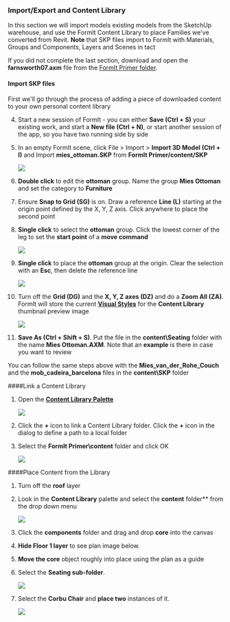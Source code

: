 ### Import/Export and Content Library
In this section we will import models existing models from the SketchUp warehouse, and use the FormIt Content Library to place Families we've converted from Revit. **Note** that SKP files import to FormIt with Materials, Groups and Components, Layers and Scenes in tact

If you did not complete the last section, download and open the **farnsworth07.axm** file from the [FormIt Primer folder](https://autodesk.app.box.com/s/thavswirrbflit27rbqzl26ljj7fu1uv/1/9025446442).

#### Import SKP files
First we'll go through the process of adding a piece of downloaded content to your own personal content library

4. Start a new session of FormIt - you can either **Save (Ctrl + S)** your existing work, and start a **New file (Ctrl + N)**, or start another session of the app, so you have two running side by side

5. In an empty FormIt scene, click File &gt; Import &gt; **Import 3D Model (Ctrl + I)** and Import **mies\_ottoman.SKP** from **FormIt Primer/content/SKP**

     ![](./images/6d0397d3-3c97-46cd-90f9-878c34e90195.png)

5. **Double click** to edit the **ottoman** group. Name the group **Mies Ottoman** and set the category to **Furniture**

6. Ensure **Snap to Grid (SG)** is on. Draw a reference **Line (L)** starting at the origin point defined by the X, Y, Z axis. Click anywhere to place the second point

7. **Single click** to select the **ottoman** group. Click the lowest corner of the leg to set the **start point** of a **move command** 

     ![](./images/6d0397d3-3c97-46cd-90f9-878c34e90195_2.png)
     
7. **Single click** to place the **ottoman** group at the origin. Clear the selection with an **Esc**, then delete the reference line  

     ![](./images/6d0397d3-3c97-46cd-90f9-878c34e90195_3.png)

7. Turn off the **Grid (DG)** and the **X, Y, Z axes (DZ)** and do a **Zoom All (ZA)**. FormIt will store the current [**Visual Styles**](/Building-the-Farnsworth-House/Visual-Settings.md) for the **Content Library** thumbnail preview image

     ![](./images/6d0397d3-3c97-46cd-90f9-878c34e90195_4.png)

8. **Save As (Ctrl + Shift + S)**. Put the file in the **content\Seating** folder with the name **Mies Ottoman.AXM**. Note that an **example** is there in case you want to review

You can follow the same steps above with the **Mies_van_der_Rohe_Couch** and the **mob_cadeira_barcelona** files in the **content\SKP** folder

####Link a Content Library

1. Open the [**Content Library Palette**](../formit-introduction/tool-bars.md)

     ![](./images/ContentLibrary.png)

2. Click the **+** icon to link a Content Library folder. Click the **+** icon in the dialog to define a path to a local folder 

3. Select the **FormIt Primer\content** folder and click OK

     ![](./images/15e16abd-9b7a-4762-9364-0f31e81ded8a.png)

####Place Content from the Library

1. Turn off the **roof** layer

3. Look in the **Content Library** palette and select the **content** folder** from the drop down menu

     ![](./images/627dd398-eefa-4407-842f-e42c2e4350f1.png)

1. Click the **components** folder and drag and drop **core** into the canvas

2. **Hide Floor 1 layer** to see plan image below.

3. **Move the core** object roughly into place using the plan as a guide

4. Select the **Seating sub-folder**.

     ![](./images/ba020113-7f1e-4b8e-a11c-f336dbb68e41.png)

5. Select the **Corbu Chair** and **place two** instances of it. 

     ![](./images/1f193941-4bf0-4394-8316-e5a103fa8949.png)
     
     